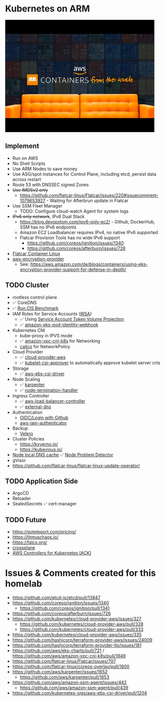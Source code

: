 
# Kubernetes on ARM

![](./docs/img.png)

## Implement

* Run on AWS
* No Shell Scripts
* Use ARM Nodes to save money
* Use ASG/spot instances for Control Plane, including etcd, persist data across restart
* Route 53 with DNSSEC signed Zones
* ~~Use IMDSv2 only~~
  * https://github.com/flatcar-linux/Flatcar/issues/220#issuecomment-1079653927 - Waiting for Afterbrun update in Flatcar
* Use SSM Fleet Manager
  * TODO: Configure cloud-watch Agent for system logs
* ~~IPv6 only network~~, IPv6 Dual Stack
  * https://blog.devopstom.com/ipv6-only-ec2/ - Github, DockerHub, SSM has no IPv6 endpoints
  * Amazon EC2 Loadbalancer requires IPv4, no native IPv6 supported
  * Flatcar Provision Tools has no wide IPv6 support
    * https://github.com/coreos/ignition/issues/1340
    * https://github.com/coreos/afterburn/issues/726
* [Flatcar Container Linux](https://www.flatcar.org/)
* [aws-encryption-provider](https://github.com/kubernetes-sigs/aws-encryption-provider)
  * See: https://aws.amazon.com/de/blogs/containers/using-eks-encryption-provider-support-for-defense-in-depth/

## TODO Cluster
* rootless control plane
* ✅ CoreDNS
* ✅ [Run CIS Benchmark](./docs/CIS.md)
* IAM Roles for Service Accounts ([IRSA](https://docs.aws.amazon.com/eks/latest/userguide/iam-roles-for-service-accounts.html))
  * ✅ Using [Service Account Token Volume Projection](https://kubernetes.io/docs/tasks/configure-pod-container/configure-service-account/#service-account-token-volume-projection)
  * ✅ [amazon-eks-pod-identity-webhook](https://github.com/aws/amazon-eks-pod-identity-webhook)
* Kubernetes CNI
  * kube-proxy in IPVS mode
  * ✅ [amazon-vpc-cni-k8s](https://github.com/aws/amazon-vpc-cni-k8s) for Networking
  * [calico](https://projectcalico.docs.tigera.io/getting-started/kubernetes/self-managed-public-cloud/aws#amazon-vpc-cni-plugin) for NetworkPolicy
* Cloud Provider
  * ✅ [cloud-provider-aws](https://github.com/kubernetes/cloud-provider-aws)
  * ✅ [kubelet-csr-approver](https://github.com/postfinance/kubelet-csr-approver) to automatically approve kubelet server crts
* Storage
  * ✅ [aws-ebs-csi-driver](https://github.com/kubernetes-sigs/aws-ebs-csi-driver)
* Node Scaling
  * ✅ [karpenter](https://karpenter.sh/)
  * ✅ [node-termination-handler](https://github.com/aws/aws-node-termination-handler)
* Ingress Controller
  * ✅ [aws-load-balancer-controller](https://github.com/kubernetes-sigs/aws-load-balancer-controller)
  * ✅ [external-dns](https://github.com/kubernetes-sigs/external-dns)
* Authentication
  * [OIDC/Login with Github](https://kubernetes.io/docs/reference/access-authn-authz/authentication/#openid-connect-tokens)
  * [aws-iam-authenticator](https://github.com/kubernetes-sigs/aws-iam-authenticator)
* Backup
  * [Velero](https://velero.io/)
* Cluster Policies
  * https://kyverno.io/
  * https://kubevious.io/
* [Node local DNS cache](https://kubernetes.io/docs/tasks/administer-cluster/nodelocaldns/)
✅ [Node Problem Detector](https://github.com/kubernetes/node-problem-detector)
* gVisor
* https://github.com/flatcar-linux/flatcar-linux-update-operator/

## TODO Application Side

* ArgoCD
* Reloader
* SealedSecrets
✅ cert-manager

## TODO Future

* https://goteleport.com/pricing/
* https://litmuschaos.io/
* https://falco.org/
* [crossplane](https://crossplane.io/)
* [AWS Controllers for Kubernetes (ACK)](https://github.com/aws-controllers-k8s/community)

# Issues & Comments created for this homelab

* https://github.com/etcd-io/etcd/pull/13847
* https://github.com/coreos/ignition/issues/1340
  * https://github.com/coreos/ignition/pull/1341
* https://github.com/coreos/afterburn/issues/726
* https://github.com/kubernetes/cloud-provider-aws/issues/327
  * https://github.com/kubernetes/cloud-provider-aws/pull/328
  * https://github.com/kubernetes/cloud-provider-aws/pull/333
* https://github.com/kubernetes/cloud-provider-aws/issues/335
* https://github.com/hashicorp/terraform-provider-aws/issues/24009
* https://github.com/hashicorp/terraform-provider-tls/issues/181
* https://github.com/aws/eks-charts/pull/721 / https://github.com/aws/amazon-vpc-cni-k8s/pull/1949
* https://github.com/flatcar-linux/Flatcar/issues/707
* https://github.com/flatcar-linux/coreos-overlay/pull/1800
* https://github.com/aws/karpenter/issues/1652
  * https://github.com/aws/karpenter/pull/1653
* https://github.com/aws/amazon-ssm-agent/issues/442
  * https://github.com/aws/amazon-ssm-agent/pull/439
* https://github.com/kubernetes-sigs/aws-ebs-csi-driver/pull/1204

